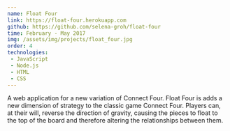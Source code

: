 ```yaml
---
name: Float Four
link: https://float-four.herokuapp.com
github: https://github.com/selena-groh/float-four
time: February - May 2017
img: /assets/img/projects/float_four.jpg
order: 4
technologies:
 - JavaScript
 - Node.js
 - HTML
 - CSS
---
```

A web application for a new variation of Connect Four. Float Four is adds a new dimension of strategy to the classic game Connect Four. Players can, at their will, reverse the direction of gravity, causing the pieces to float to the top of the board and therefore altering the relationships between them.
